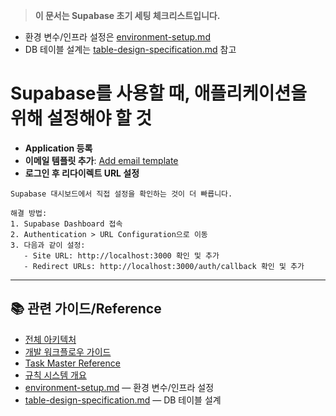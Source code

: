 > **이 문서는 Supabase 초기 세팅 체크리스트입니다.**

- 환경 변수/인프라 설정은 [environment-setup.md](./environment-setup.md)
- DB 테이블 설계는 [table-design-specification.md](./table-design-specification.md) 참고

# Supabase를 사용할 때, 애플리케이션을 위해 설정해야 할 것

- **Application 등록**
- **이메일 템플릿 추가**: [Add email template](../../src/domains/auth/templates/setup-guide.md)
- **로그인 후 리다이렉트 URL 설정**

```text
Supabase 대시보드에서 직접 설정을 확인하는 것이 더 빠릅니다.

해결 방법:
1. Supabase Dashboard 접속
2. Authentication > URL Configuration으로 이동
3. 다음과 같이 설정:
   - Site URL: http://localhost:3000 확인 및 추가
   - Redirect URLs: http://localhost:3000/auth/callback 확인 및 추가
```

---

## 📚 관련 가이드/Reference

- [전체 아키텍처](../architecture/directory-architecture.md)
- [개발 워크플로우 가이드](../guides/dev-workflow-guide.md)
- [Task Master Reference](../guides/taskmaster-guide.md)
- [규칙 시스템 개요](../rules/overview.md)
- [environment-setup.md](./environment-setup.md) — 환경 변수/인프라 설정
- [table-design-specification.md](./table-design-specification.md) — DB 테이블 설계
